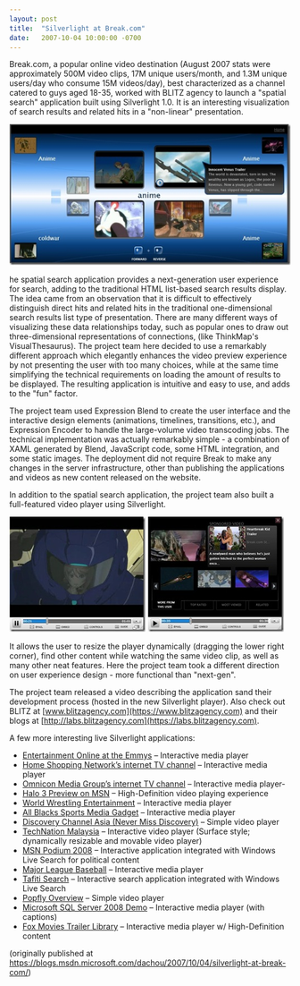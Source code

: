 ```yaml
---
layout: post
title:  "Silverlight at Break.com"
date:   2007-10-04 10:00:00 -0700
---
```


Break.com, a popular online video destination (August 2007 stats were approximately 500M video clips, 17M unique users/month, and 1.3M unique users/day who consume 15M videos/day), best characterized as a channel catered to guys aged 18-35, worked with BLITZ agency to launch a "spatial search" application built using Silverlight 1.0. It is an interesting visualization of search results and related hits in a "non-linear" presentation.

![slide](/assets/20071004-SpatialSearch_thumb.jpg)

he spatial search application provides a next-generation user experience for search, adding to the traditional HTML list-based search results display. The idea came from an observation that it is difficult to effectively distinguish direct hits and related hits in the traditional one-dimensional search results list type of presentation. There are many different ways of visualizing these data relationships today, such as popular ones to draw out three-dimensional representations of connections, (like ThinkMap's VisualThesaurus). The project team here decided to use a remarkably different approach which elegantly enhances the video preview experience by not presenting the user with too many choices, while at the same time simplifying the technical requirements on loading the amount of results to be displayed. The resulting application is intuitive and easy to use, and adds to the "fun" factor.

The project team used Expression Blend to create the user interface and the interactive design elements (animations, timelines, transitions, etc.), and Expression Encoder to handle the large-volume video transcoding jobs. The technical implementation was actually remarkably simple - a combination of XAML generated by Blend, JavaScript code, some HTML integration, and some static images. The deployment did not require Break to make any changes in the server infrastructure, other than publishing the applications and videos as new content released on the website.

In addition to the spatial search application, the project team also built a full-featured video player using Silverlight.

![slide](/assets/20071004-Player_thumb.jpg) ![slide](/assets/20071004-Player2_thumb.jpg)

It allows the user to resize the player dynamically (dragging the lower right corner), find other content while watching the same video clip, as well as many other neat features. Here the project team took a different direction on user experience design - more functional than "next-gen".

The project team released a video describing the application sand their development process (hosted in the new Silverlight player). Also check out BLITZ at [www.blitzagency.com](https://www.blitzagency.com) and their blogs at [http://labs.blitzagency.com](https://labs.blitzagency.com).

A few more interesting live Silverlight applications:
- [Entertainment Online at the Emmys](http://origin.etonline.com/emmys/) – Interactive media player
- [Home Shopping Network’s internet TV channel](http://www.hsn.tv/) – Interactive media player
- [Omnicon Media Group’s internet TV channel](http://www.mediapreview.tv/) – Interactive media player- 
- [Halo 3 Preview on MSN](http://halo.msn.com/videosHD.aspx) – High-Definition video playing experience
- [World Wrestling Entertainment](http://www.wwe.com/inside/silverlight/launch/) – Interactive media player
- [All Blacks Sports Media Gadget](http://www.allblacks.com/gadget/default.htm) – Interactive media player
- [Discovery Channel Asia (Never Miss Discovery)](http://www.discoverychannelasia.com/nevermissdiscovery/) – Simple video player
- [TechNation Malaysia](http://www.technation.com.my/) – Interactive video player (Surface style; dynamically resizable and movable video player)
- [MSN Podium 2008](http://election.msn.com/podium08.aspx) – Interactive application integrated with Windows Live Search for political content
- [Major League Baseball](http://mlb.mlb.com/media/video.jsp) – Interactive media player
- [Tafiti Search](http://www.tafiti.com/) – Interactive search application integrated with Windows Live Search
- [Popfly Overview](http://www.popfly.ms/Overview/) – Simple video player
- [Microsoft SQL Server 2008 Demo](http://www.microsoft.com/sql/2008/overviewdemo/) – Interactive media player (with captions)
- [Fox Movies Trailer Library](http://silverlight.net/fox/) – Interactive media player w/ High-Definition content

(originally published at <https://blogs.msdn.microsoft.com/dachou/2007/10/04/silverlight-at-break-com/>)

